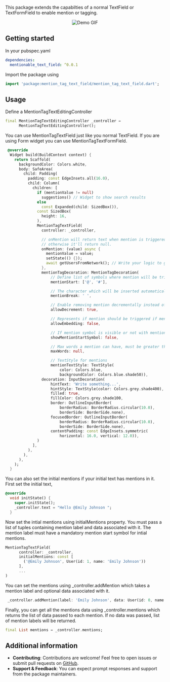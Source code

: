 This package extends the capabilties of a normal TextField or TextFormField to enable mention or tagging.
<p align="center">
  <img src="https://s10.gifyu.com/images/SfUtS.gif" alt="Demo GIF" />
</p>


## Getting started

In your pubspec.yaml
```yaml
dependencies:
  mentionable_text_field: ^0.0.1
```

Import the package using
```dart
import 'package:mention_tag_text_field/mention_tag_text_field.dart';
```

## Usage

Define a MentionTagTextEditingController
```dart
final MentionTagTextEditingController _controller =
      MentionTagTextEditingController();
```

You can use MentionTagTextField just like you normal TextField. If you are using Form widget you can use MentionTagTextFormField.
```dart
 @override
  Widget build(BuildContext context) {
    return Scaffold(
      backgroundColor: Colors.white,
      body: SafeArea(
        child: Padding(
          padding: const EdgeInsets.all(16.0),
          child: Column(
            children: [
              if (mentionValue != null)
                suggestions() // Widget to show search results
              else
                const Expanded(child: SizedBox()),
              const SizedBox(
                height: 16,
              ),
              MentionTagTextField(
                controller: _controller,

                // onMention will return text when mention is triggered,
                // otherwise it'll return null.
                onMention: (value) async {
                  mentionValue = value;
                  setState(() {});
                  await getUsersFromNetwork(); // Write your logic to get search results
                },
                mentionTagDecoration: MentionTagDecoration(
                    // Define list of symbols where mention will be triggered.
                    mentionStart: ['@', '#'],

                    // The character which will be inserted automatically after the mention.
                    mentionBreak: ' ',

                    // Enable removing mention decrementally instead of all at once.
                    allowDecrement: true,

                    // Represents if mention should be triggered if mention symbol is embedded in the text.
                    allowEmbedding: false,

                    // If mention symbol is visible or not with mentions in the textfield.
                    showMentionStartSymbol: false,

                    // Max words a mention can have, must be greater than 0 or null. Null means any number of words.
                    maxWords: null,

                    // TextStyle for mentions
                    mentionTextStyle: TextStyle(
                        color: Colors.blue,
                        backgroundColor: Colors.blue.shade50)),
                decoration: InputDecoration(
                    hintText: 'Write something...',
                    hintStyle: TextStyle(color: Colors.grey.shade400),
                    filled: true,
                    fillColor: Colors.grey.shade100,
                    border: OutlineInputBorder(
                        borderRadius: BorderRadius.circular(10.0),
                        borderSide: BorderSide.none),
                    focusedBorder: OutlineInputBorder(
                        borderRadius: BorderRadius.circular(10.0),
                        borderSide: BorderSide.none),
                    contentPadding: const EdgeInsets.symmetric(
                        horizontal: 16.0, vertical: 12.0)),
              )
            ],
          ),
        ),
      ),
    );
  }
```

You can also set the initial mentions if your initial text has mentions in it. First set the initial text,
```dart
@override
  void initState() {
    super.initState();
    _controller.text = "Hello @Emily Johnson ";
  }
```

Now set the intial mentions using initialMentions property. You must pass a list of tuples containing mention label and data associated with it. The mention label must have a mandatory mention start symbol for intial mentions.
```dart
MentionTagTextField(
      controller: _controller,
      initialMentions: const [
        ('@Emily Johnson', User(id: 1, name: 'Emily Johnson'))
      ],
      ...
)
``` 

You can set the mentions using _controller.addMention which takes a mention label and optional data associated with it.
```dart
 _controller.addMention(label: 'Emily Johnson', data: User(id: 0, name: 'Emily Johnson'));
```

Finally, you can get all the mentions data using _controller.mentions which returns the list of data passed to each mention. If no data was passed, list of mention labels will be returned.
```dart
final List mentions = _controller.mentions;
```

## Additional information
- **Contributing**: Contributions are welcome! Feel free to open issues or submit pull requests on [GitHub](https://github.com/iWOLFSTEIN/mention_tag_text_field).
- **Support & Feedback**: You can expect prompt responses and support from the package maintainers.